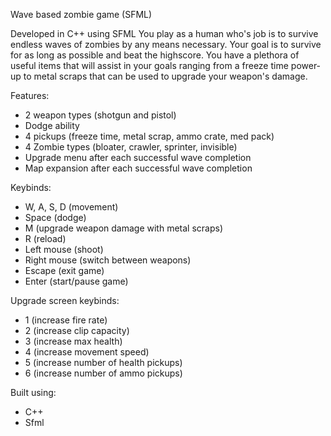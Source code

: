 Wave based zombie game (SFML)

Developed in C++ using SFML
You play as a human who's job is to survive endless waves of zombies by any means necessary. Your goal is to survive for as long as possible and beat the highscore. You have a plethora of useful items that will assist in your goals ranging from a freeze time power-up to metal scraps that can be used to upgrade your weapon's damage. 

Features:
* 2 weapon types (shotgun and pistol)
* Dodge ability
* 4 pickups (freeze time, metal scrap, ammo crate, med pack)
* 4 Zombie types (bloater, crawler, sprinter, invisible)
* Upgrade menu after each successful wave completion
* Map expansion after each successful wave completion

Keybinds:
* W, A, S, D (movement)
* Space (dodge)
* M (upgrade weapon damage with metal scraps)
* R (reload)
* Left mouse (shoot)
* Right mouse (switch between weapons)
* Escape (exit game)
* Enter (start/pause game)

Upgrade screen keybinds:
* 1 (increase fire rate)
* 2 (increase clip capacity)
* 3 (increase max health)
* 4 (increase movement speed)
* 5 (increase number of health pickups)
* 6 (increase number of ammo pickups)

Built using:
* C++
* Sfml
